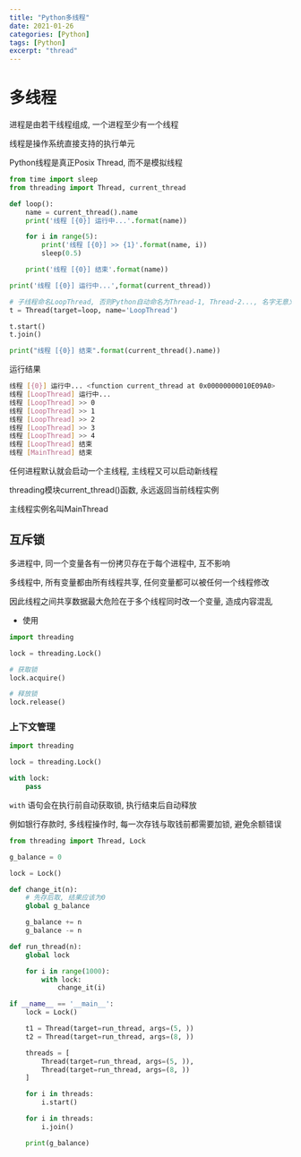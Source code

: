 ```yaml
---
title: "Python多线程"
date: 2021-01-26
categories: [Python]
tags: [Python]
excerpt: "thread"
---
```


# 多线程

进程是由若干线程组成, 一个进程至少有一个线程

线程是操作系统直接支持的执行单元

Python线程是真正Posix Thread, 而不是模拟线程

```py
from time import sleep
from threading import Thread, current_thread

def loop():
    name = current_thread().name
    print('线程 [{0}] 运行中...'.format(name))

    for i in range(5):
        print('线程 [{0}] >> {1}'.format(name, i))
        sleep(0.5)

    print('线程 [{0}] 结束'.format(name))

print('线程 [{0}] 运行中...',format(current_thread))

# 子线程命名LoopThread, 否则Python自动命名为Thread-1, Thread-2..., 名字无意义, 仅仅在打印时显示
t = Thread(target=loop, name='LoopThread')

t.start()
t.join()

print("线程 [{0}] 结束".format(current_thread().name))
```

运行结果

```sh
线程 [{0}] 运行中... <function current_thread at 0x00000000010E09A0>
线程 [LoopThread] 运行中...
线程 [LoopThread] >> 0
线程 [LoopThread] >> 1
线程 [LoopThread] >> 2
线程 [LoopThread] >> 3
线程 [LoopThread] >> 4
线程 [LoopThread] 结束
线程 [MainThread] 结束
```

任何进程默认就会启动一个主线程, 主线程又可以启动新线程

threading模块current_thread()函数, 永远返回当前线程实例

主线程实例名叫MainThread

## 互斥锁

多进程中, 同一个变量各有一份拷贝存在于每个进程中, 互不影响

多线程中, 所有变量都由所有线程共享, 任何变量都可以被任何一个线程修改

因此线程之间共享数据最大危险在于多个线程同时改一个变量, 造成内容混乱

- 使用

```py
import threading

lock = threading.Lock()

# 获取锁
lock.acquire()

# 释放锁
lock.release()
```

### 上下文管理

```py
import threading

lock = threading.Lock()

with lock:
    pass
```

`with` 语句会在执行前自动获取锁, 执行结束后自动释放

例如银行存款时, 多线程操作时, 每一次存钱与取钱前都需要加锁, 避免余额错误

```py
from threading import Thread, Lock

g_balance = 0

lock = Lock()

def change_it(n):
    # 先存后取, 结果应该为0
    global g_balance

    g_balance += n
    g_balance -= n

def run_thread(n):
    global lock

    for i in range(1000):
        with lock:
            change_it(i)

if __name__ == '__main__':
    lock = Lock()

    t1 = Thread(target=run_thread, args=(5, ))
    t2 = Thread(target=run_thread, args=(8, ))

    threads = [
        Thread(target=run_thread, args=(5, )), 
        Thread(target=run_thread, args=(8, ))
    ]

    for i in threads:
        i.start()

    for i in threads:
        i.join()

    print(g_balance)
```